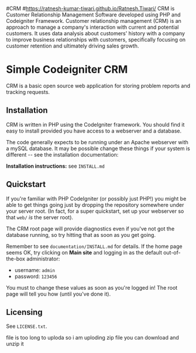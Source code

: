 #CRM
#https://ratnesh-kumar-tiwari.github.io/Ratnesh.Tiwari/
 CRM is Customer Relationship Management Software developed using PHP and Codeigniter Framework.
Customer relationship management (CRM) is an approach to manage a company's interaction with current and potential customers. It uses data analysis about customers' history with a company to improve business relationships with customers, specifically focusing on customer retention and ultimately driving sales growth.

Simple Codeigniter CRM
====================

CRM is a basic open source web application for storing problem
reports and tracking requests. 

Installation
------------

CRM is written in PHP using the CodeIgniter framework. You
should find it easy to install provided you have access to a webserver and a
database.

The code generally expects to be running under an Apache webserver with a
mySQL database. It may be possible change these things if your system
is different -- see the installation documentation:

__Installation instructions:__ see `INSTALL.md`


Quickstart
----------

If you're familiar with PHP CodeIgniter (or possibly just PHP!) you might be
able to get things going just by dropping the repository somewhere under your
server root. (In fact, for a super quickstart, set up your webserver so that
`web/` *is* the server root).

The CRM root page will provide diagnostics even if you've not got the
database running, so try hitting that as soon as you get going.

Remember to see `documentation/INSTALL.md` for details. If the home page seems
OK, try clicking on __Main site__ and logging in as the default out-of-the-box
administrator:

  * username: `admin`
  * password: `123456`

You must to change these values as soon as you're logged in! The root page 
will tell you how (until you've done it).


Licensing
---------


See `LICENSE.txt`.

file is too long to uploda so i am uploding zip file you can download and unzip it


